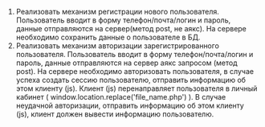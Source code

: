 1) Реализовать механизм регистрации нового пользователя. Пользователь вводит в форму телефон/почта/логин и пароль, данные отправляются на сервер(метод post, не аякс). На сервере необходимо сохранить данные о пользователе в БД.
2) Реализовать механизм авторизации зарегистрированного пользователя. Пользователь вводит в форму телефон/почта/логин и пароль, данные отправляются на сервер аякс запросом (метод post). На сервере необходимо авторизовать пользователя, в случае успеха создать сессию пользователю, отправить информацию об этом клиенту (js). Клиент (js) перенаправляет пользователя в личный кабинет ( window.location.replace('file_name.php') ). В случае неудачной авторизации, отправить информацию об этом клиенту (js), клиент должен вывести информацию пользователю.